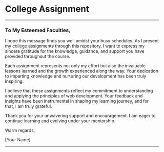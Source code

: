 # College Assignment

---

### To My Esteemed Faculties,

I hope this message finds you well amidst your busy schedules. As I present my college assignments through this repository, I want to express my sincere gratitude for the knowledge, guidance, and support you have provided throughout the course.

Each assignment represents not only my effort but also the invaluable lessons learned and the growth experienced along the way. Your dedication to imparting knowledge and nurturing our development has been truly inspiring.

I believe that these assignments reflect my commitment to understanding and applying the principles of web development. Your feedback and insights have been instrumental in shaping my learning journey, and for that, I am truly grateful.

Thank you for your unwavering support and encouragement. I am eager to continue learning and evolving under your mentorship.

Warm regards,

[Your Name]

---
